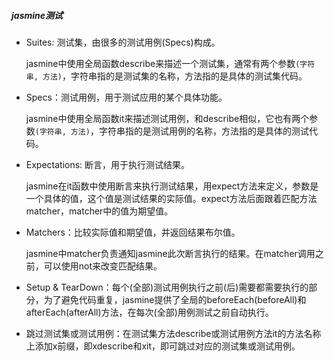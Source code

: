 ##### jasmine测试

* Suites: 测试集，由很多的测试用例(Specs)构成。
  
  jasmine中使用全局函数describe来描述一个测试集，通常有两个参数`(字符串, 方法)`，字符串指的是测试集的名称，方法指的是具体的测试集代码。
* Specs：测试用例，用于测试应用的某个具体功能。

  jasmine中使用全局函数it来描述测试用例，和describe相似，它也有两个参数`(字符串, 方法)`，字符串指的是测试用例的名称，方法指的是具体的测试代码。
  
* Expectations: 断言，用于执行测试结果。

  jasmine在it函数中使用断言来执行测试结果，用expect方法来定义，参数是一个具体的值，这个值是测试结果的实际值。expect方法后面跟着匹配方法matcher，matcher中的值为期望值。

* Matchers：比较实际值和期望值，并返回结果布尔值。

  jasmine中matcher负责通知jasmine此次断言执行的结果。在matcher调用之前，可以使用not来改变匹配结果。
  
* Setup & TearDown：每个(全部)测试用例执行之前(后)需要都需要执行的部分，为了避免代码重复，jasmine提供了全局的beforeEach(beforeAll)和afterEach(afterAll)方法，在每次(全部)用例测试之前自动执行。

* 跳过测试集或测试用例：在测试集方法describe或测试用例方法it的方法名称上添加x前缀，即xdescribe和xit，即可跳过对应的测试集或测试用例。
